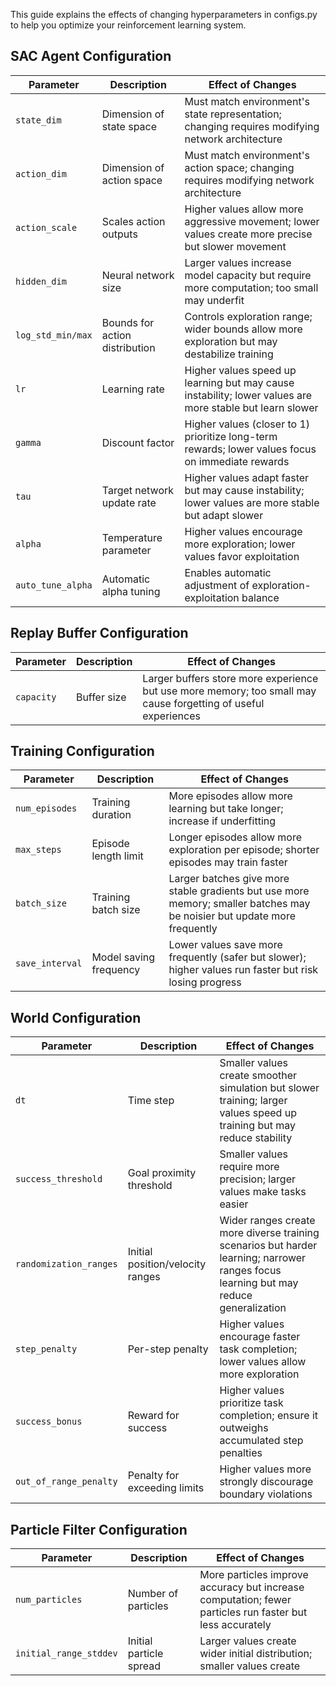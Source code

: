 This guide explains the effects of changing hyperparameters in configs.py to help you optimize your reinforcement learning system.

## SAC Agent Configuration

| Parameter | Description | Effect of Changes |
|-----------|-------------|------------------|
| `state_dim` | Dimension of state space | Must match environment's state representation; changing requires modifying network architecture |
| `action_dim` | Dimension of action space | Must match environment's action space; changing requires modifying network architecture |
| `action_scale` | Scales action outputs | Higher values allow more aggressive movement; lower values create more precise but slower movement |
| `hidden_dim` | Neural network size | Larger values increase model capacity but require more computation; too small may underfit |
| `log_std_min/max` | Bounds for action distribution | Controls exploration range; wider bounds allow more exploration but may destabilize training |
| `lr` | Learning rate | Higher values speed up learning but may cause instability; lower values are more stable but learn slower |
| `gamma` | Discount factor | Higher values (closer to 1) prioritize long-term rewards; lower values focus on immediate rewards |
| `tau` | Target network update rate | Higher values adapt faster but may cause instability; lower values are more stable but adapt slower |
| `alpha` | Temperature parameter | Higher values encourage more exploration; lower values favor exploitation |
| `auto_tune_alpha` | Automatic alpha tuning | Enables automatic adjustment of exploration-exploitation balance |

## Replay Buffer Configuration

| Parameter | Description | Effect of Changes |
|-----------|-------------|------------------|
| `capacity` | Buffer size | Larger buffers store more experience but use more memory; too small may cause forgetting of useful experiences |

## Training Configuration

| Parameter | Description | Effect of Changes |
|-----------|-------------|------------------|
| `num_episodes` | Training duration | More episodes allow more learning but take longer; increase if underfitting |
| `max_steps` | Episode length limit | Longer episodes allow more exploration per episode; shorter episodes may train faster |
| `batch_size` | Training batch size | Larger batches give more stable gradients but use more memory; smaller batches may be noisier but update more frequently |
| `save_interval` | Model saving frequency | Lower values save more frequently (safer but slower); higher values run faster but risk losing progress |

## World Configuration

| Parameter | Description | Effect of Changes |
|-----------|-------------|------------------|
| `dt` | Time step | Smaller values create smoother simulation but slower training; larger values speed up training but may reduce stability |
| `success_threshold` | Goal proximity threshold | Smaller values require more precision; larger values make tasks easier |
| `randomization_ranges` | Initial position/velocity ranges | Wider ranges create more diverse training scenarios but harder learning; narrower ranges focus learning but may reduce generalization |
| `step_penalty` | Per-step penalty | Higher values encourage faster task completion; lower values allow more exploration |
| `success_bonus` | Reward for success | Higher values prioritize task completion; ensure it outweighs accumulated step penalties |
| `out_of_range_penalty` | Penalty for exceeding limits | Higher values more strongly discourage boundary violations |

## Particle Filter Configuration

| Parameter | Description | Effect of Changes |
|-----------|-------------|------------------|
| `num_particles` | Number of particles | More particles improve accuracy but increase computation; fewer particles run faster but less accurately |
| `initial_range_stddev` | Initial particle spread | Larger values create wider initial distribution; smaller values create 